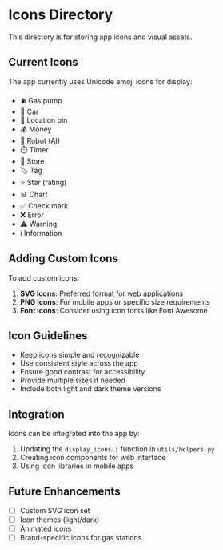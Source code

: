 # Icons Directory

This directory is for storing app icons and visual assets.

## Current Icons

The app currently uses Unicode emoji icons for display:
- ⛽ Gas pump
- 🚗 Car
- 📍 Location pin
- 💰 Money
- 🤖 Robot (AI)
- ⏱️ Timer
- 🏪 Store
- 🏷️ Tag
- ⭐ Star (rating)
- 📊 Chart
- ✅ Check mark
- ❌ Error
- ⚠️ Warning
- ℹ️ Information

## Adding Custom Icons

To add custom icons:

1. **SVG Icons**: Preferred format for web applications
2. **PNG Icons**: For mobile apps or specific size requirements
3. **Font Icons**: Consider using icon fonts like Font Awesome

## Icon Guidelines

- Keep icons simple and recognizable
- Use consistent style across the app
- Ensure good contrast for accessibility
- Provide multiple sizes if needed
- Include both light and dark theme versions

## Integration

Icons can be integrated into the app by:
1. Updating the `display_icons()` function in `utils/helpers.py`
2. Creating icon components for web interface
3. Using icon libraries in mobile apps

## Future Enhancements

- [ ] Custom SVG icon set
- [ ] Icon themes (light/dark)
- [ ] Animated icons
- [ ] Brand-specific icons for gas stations 